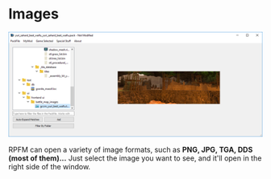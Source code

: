 # Images

![Imagine how hard can be....](./images/image22.png)

RPFM can open a variety of image formats, such as **PNG, JPG, TGA, DDS (most of them)...** Just select the image you want to see, and it'll open in the right side of the window.
